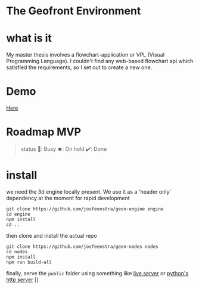 # The Geofront Environment

# what is it 
My master thesis involves a flowchart-application or VPL (Visual Programming Language). I couldn't find any web-based flowchart api which satisfied the requirements, so I set out to create a new one.

# Demo
[Here](https://thegeofront.github.io/)

# Roadmap MVP
> status 
> 🚧: Busy
> ⏹️: On hold
> ✔️: Done 

# install
we need the 3d engine locally present. We use it as a 'header only' dependency at the moment for rapid development
```shell
git clone https://github.com/josfeenstra/geon-engine engine
cd engine 
npm install
cd ..
```

then clone and install the actual repo 
```shell
git clone https://github.com/josfeenstra/geon-nodes nodes
cd nodes
npm install
npm run build-all
```
finally, serve the `public` folder using something like 
[live server](https://marketplace.visualstudio.com/items?itemName=ritwickdey.LiveServer) or [python's http server](https://docs.python.org/3/library/http.server.html)
[]
